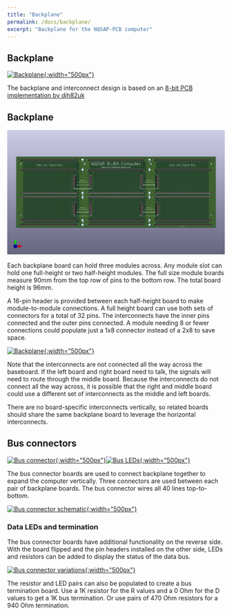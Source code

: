 ```yaml
---
title: "Backplane"
permalink: /docs/backplane/
excerpt: "Backplane for the NQSAP-PCB computer"
---
```


## Backplane
[![Backplane](../../assets/images/backplane-board.png "backplane"){:width="500px"}](../../assets/images/backplane-board.png)

The backplane and interconnect design is based on an [8-bit PCB implementation by djh82uk](https://www.reddit.com/r/beneater/comments/pn4j6j/finally_complete_with_all_bugs_fixed/)

## Backplane
[![Backplane](baseboard.png "NQSAP breadboard computer")](baseboard.png)

Each backplane board can hold three modules across.  Any module slot can hold one full-height or two half-height modules.  The full size module boards measure 90mm from the top row of pins to the bottom row.  The total board height is 96mm.

A 16-pin header is provided between each half-height board to make module-to-module connections.  A full height board can use both sets of connectors for a total of 32 pins.  The interconnects have the inner pins connected and the outer pins connected.  A module needing 8 or fewer connections could populate just a 1x8 connector instead of a 2x8 to save space.

[![Backplane](../../assets/images/backplane-schematic.png "backplane"){:width="500px"}](../../assets/images/backplane-schematic.png)

Note that the interconnects are not connected all the way across the baseboard.  If the left board and right board need to talk, the signals will need to route through the middle board.  Because the interconnects do not connect all the way across, it is possible that the right and middle board could use a different set of interconnects as the middle and left boards.

There are no board-specific interconnects vertically, so related boards should share the same backplane board to leverage the horizontal interconnects.

## Bus connectors

[![Bus connector](../../assets/images/bus-connector-board.png "bus connector"){:width="500px"}](../../assets/images/bus-connector-board.png)[![Bus LEDs](../../assets/images/bus-leds-board.png "bus LEDs"){:width="500px"}](../../assets/images/bus-leds-board.png)

The bus connector boards are used to connect backplane together to expand the computer vertically.  Three connectors are used between each pair of backplane boards.  The bus connector wires all 40 lines top-to-bottom.  

[![Bus connector schematic](../../assets/images/bus-connector-schematic.png "bus connector schematic"){:width="500px"}](../../assets/images/bus-connector-schematic.png)

### Data LEDs and termination
The bus connector boards have additional functionality on the reverse side.  With the board flipped and the pin headers installed on the other side, LEDs and resistors can be added to display the status of the data bus.

[![Bus connector variations](../../assets/images/bus-connector-pair.png "bus connector variations"){:width="500px"}](../../assets/images/bus-connector-pair.png)

The resistor and LED pairs can also be populated to create a bus termination board.  Use a 1K resistor for the R values and a 0 Ohm for the D values to get a 1K bus termination. Or use pairs of 470 Ohm resistors for a 940 Ohm termination.
